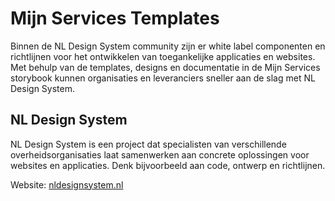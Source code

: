 <!-- @license CC0-1.0 -->

# Mijn Services Templates

Binnen de NL Design System community zijn er white label componenten en richtlijnen voor het ontwikkelen van toegankelijke applicaties en websites.
Met behulp van de templates, designs en documentatie in de Mijn Services storybook kunnen organisaties en leveranciers sneller aan de slag met NL Design System.

## NL Design System

NL Design System is een project dat specialisten van verschillende overheidsorganisaties laat samenwerken aan concrete oplossingen voor websites en applicaties. Denk bijvoorbeeld aan code, ontwerp en richtlijnen.

Website: [nldesignsystem.nl](https://nldesignsystem.nl/)
